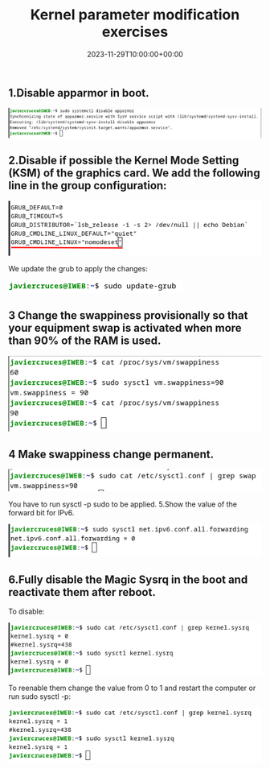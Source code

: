 ﻿---
title: "Kernel parameter modification exercises"
date: 2023-11-29T10:00:00+00:00
Description: Kernel parameter modification exercises
tags: [Sistemas,ISO,ASO,Linux]
hero: images/sistemas/ejercicios_de_modificacion_de_parametros_del_kernel/ejercicios_de_modificacion_de_parametros_del_kernel.jpg
---

## 1.Disable apparmor in boot.

![](/sistemas/comandos_linux/ejercicios_de_modificacion_de_parametros_del_kernel/img/Aspose.Words.901d0dd4-f71a-4e77-902f-980456adb847.001.png)

## 2.Disable if possible the Kernel Mode Setting (KSM) of the graphics card. We add the following line in the group configuration:

![](/sistemas/comandos_linux/ejercicios_de_modificacion_de_parametros_del_kernel/img/Aspose.Words.901d0dd4-f71a-4e77-902f-980456adb847.002.png)

We update the grub to apply the changes:

![](/sistemas/comandos_linux/ejercicios_de_modificacion_de_parametros_del_kernel/img/Aspose.Words.901d0dd4-f71a-4e77-902f-980456adb847.003.png)

## 3 Change the swappiness provisionally so that your equipment swap is activated when more than 90% of the RAM is used.

![](/sistemas/comandos_linux/ejercicios_de_modificacion_de_parametros_del_kernel/img/Aspose.Words.901d0dd4-f71a-4e77-902f-980456adb847.004.png)

## 4 Make swappiness change permanent.

![](/sistemas/comandos_linux/ejercicios_de_modificacion_de_parametros_del_kernel/img/Aspose.Words.901d0dd4-f71a-4e77-902f-980456adb847.005.png)

You have to run sysctl -p sudo to be applied. 5.Show the value of the forward bit for IPv6.

![](/sistemas/comandos_linux/ejercicios_de_modificacion_de_parametros_del_kernel/img/Aspose.Words.901d0dd4-f71a-4e77-902f-980456adb847.006.png)

## 6.Fully disable the Magic Sysrq in the boot and reactivate them after reboot.

To disable:

![](/sistemas/comandos_linux/ejercicios_de_modificacion_de_parametros_del_kernel/img/Aspose.Words.901d0dd4-f71a-4e77-902f-980456adb847.007.png)

To reenable them change the value from 0 to 1 and restart the computer or run sudo sysctl -p:

![](/sistemas/comandos_linux/ejercicios_de_modificacion_de_parametros_del_kernel/img/Aspose.Words.901d0dd4-f71a-4e77-902f-980456adb847.008.png)